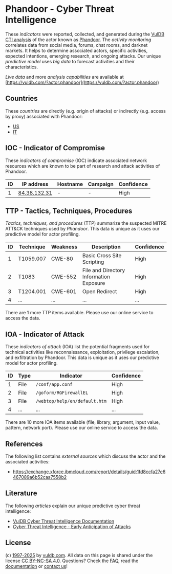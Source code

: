# Phandoor - Cyber Threat Intelligence

These _indicators_ were reported, collected, and generated during the [VulDB CTI analysis](https://vuldb.com/?kb.cti) of the actor known as [Phandoor](https://vuldb.com/?actor.phandoor). The _activity monitoring_ correlates data from social media, forums, chat rooms, and darknet markets. It helps to determine associated actors, specific activities, expected intentions, emerging research, and ongoing attacks. Our unique _predictive model_ uses _big data_ to forecast activities and their characteristics.

_Live data_ and more _analysis capabilities_ are available at [https://vuldb.com/?actor.phandoor](https://vuldb.com/?actor.phandoor)

## Countries

These _countries_ are directly (e.g. origin of attacks) or indirectly (e.g. access by proxy) associated with Phandoor:

* [US](https://vuldb.com/?country.us)
* [IT](https://vuldb.com/?country.it)

## IOC - Indicator of Compromise

These _indicators of compromise_ (IOC) indicate associated network resources which are known to be part of research and attack activities of Phandoor.

ID | IP address | Hostname | Campaign | Confidence
-- | ---------- | -------- | -------- | ----------
1 | [84.38.132.31](https://vuldb.com/?ip.84.38.132.31) | - | - | High

## TTP - Tactics, Techniques, Procedures

_Tactics, techniques, and procedures_ (TTP) summarize the suspected MITRE ATT&CK techniques used by _Phandoor_. This data is unique as it uses our predictive model for actor profiling.

ID | Technique | Weakness | Description | Confidence
-- | --------- | -------- | ----------- | ----------
1 | T1059.007 | CWE-80 | Basic Cross Site Scripting | High
2 | T1083 | CWE-552 | File and Directory Information Exposure | High
3 | T1204.001 | CWE-601 | Open Redirect | High
4 | ... | ... | ... | ...

There are 1 more TTP items available. Please use our online service to access the data.

## IOA - Indicator of Attack

These _indicators of attack_ (IOA) list the potential fragments used for technical activities like reconnaissance, exploitation, privilege escalation, and exfiltration by Phandoor. This data is unique as it uses our predictive model for actor profiling.

ID | Type | Indicator | Confidence
-- | ---- | --------- | ----------
1 | File | `/conf/app.conf` | High
2 | File | `/goform/RGFirewallEL` | High
3 | File | `/webtop/help/en/default.htm` | High
4 | ... | ... | ...

There are 10 more IOA items available (file, library, argument, input value, pattern, network port). Please use our online service to access the data.

## References

The following list contains _external sources_ which discuss the actor and the associated activities:

* https://exchange.xforce.ibmcloud.com/report/details/guid:1fd8ccfa27e6467089a6b52caa7558b2

## Literature

The following _articles_ explain our unique predictive cyber threat intelligence:

* [VulDB Cyber Threat Intelligence Documentation](https://vuldb.com/?kb.cti)
* [Cyber Threat Intelligence - Early Anticipation of Attacks](https://www.scip.ch/en/?labs.20201022)

## License

(c) [1997-2025](https://vuldb.com/?kb.changelog) by [vuldb.com](https://vuldb.com/?kb.about). All data on this page is shared under the license [CC BY-NC-SA 4.0](https://creativecommons.org/licenses/by-nc-sa/4.0/). Questions? Check the [FAQ](https://vuldb.com/?kb.faq), read the [documentation](https://vuldb.com/?kb) or [contact us](https://vuldb.com/?contact)!
